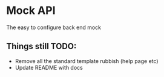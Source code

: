 # Mock API

The easy to configure back end mock

## Things still TODO:

* Remove all the standard template rubbish (help page etc)
* Update README with docs
